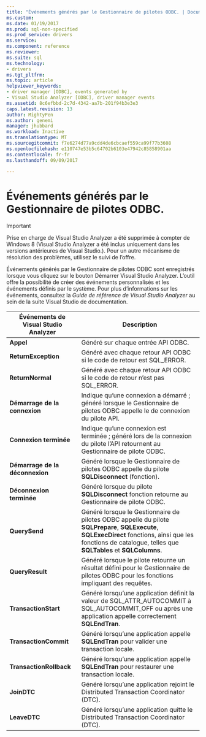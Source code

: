 ```yaml
---
title: "Événements générés par le Gestionnaire de pilotes ODBC. | Documents Microsoft"
ms.custom: 
ms.date: 01/19/2017
ms.prod: sql-non-specified
ms.prod_service: drivers
ms.service: 
ms.component: reference
ms.reviewer: 
ms.suite: sql
ms.technology:
- drivers
ms.tgt_pltfrm: 
ms.topic: article
helpviewer_keywords:
- driver manager [ODBC], events generated by
- Visual Studio Analyzer [ODBC], driver manager events
ms.assetid: 8c6efbbd-2c7d-4342-aa7b-201f94b3e3e3
caps.latest.revision: 13
author: MightyPen
ms.author: genemi
manager: jhubbard
ms.workload: Inactive
ms.translationtype: MT
ms.sourcegitcommit: f7e6274d77a9cdd4de6cbcaef559ca99f77b3608
ms.openlocfilehash: e110747e53b5c64702b6103e47942c85858901aa
ms.contentlocale: fr-fr
ms.lasthandoff: 09/09/2017

---
```

# <a name="events-generated-by-the-odbc-driver-manager"></a>Événements générés par le Gestionnaire de pilotes ODBC.
> [!IMPORTANT]  
>  Prise en charge de Visual Studio Analyzer a été supprimée à compter de Windows 8 (Visual Studio Analyzer a été inclus uniquement dans les versions antérieures de Visual Studio.). Pour un autre mécanisme de résolution des problèmes, utilisez le suivi de l’offre.  
  
 Événements générés par le Gestionnaire de pilotes ODBC sont enregistrés lorsque vous cliquez sur le bouton Démarrer Visual Studio Analyzer. L’outil offre la possibilité de créer des événements personnalisés et les événements définis par le système. Pour plus d’informations sur les événements, consultez la *Guide de référence de Visual Studio Analyzer* au sein de la suite Visual Studio de documentation.  
  
|Événements de Visual Studio Analyzer| Description|  
|----------------------------------|-----------------|  
|**Appel**|Généré sur chaque entrée API ODBC.|  
|**ReturnException**|Généré avec chaque retour API ODBC si le code de retour est SQL_ERROR.|  
|**ReturnNormal**|Généré avec chaque retour API ODBC si le code de retour n’est pas SQL_ERROR.|  
|**Démarrage de la connexion**|Indique qu’une connexion a démarré ; généré lorsque le Gestionnaire de pilotes ODBC appelle le de connexion du pilote API.|  
|**Connexion terminée**|Indique qu’une connexion est terminée ; généré lors de la connexion du pilote l’API retournent au Gestionnaire de pilote ODBC.|  
|**Démarrage de la déconnexion**|Généré lorsque le Gestionnaire de pilotes ODBC appelle du pilote **SQLDisconnect** (fonction).|  
|**Déconnexion terminée**|Généré lorsque du pilote **SQLDisconnect** fonction retourne au Gestionnaire de pilote ODBC.|  
|**QuerySend**|Généré lorsque le Gestionnaire de pilotes ODBC appelle du pilote **SQLPrepare**, **SQLExecute**, **SQLExecDirect** fonctions, ainsi que les fonctions de catalogue, telles que **SQLTables** et **SQLColumns**.|  
|**QueryResult**|Généré lorsque le pilote retourne un résultat défini pour le Gestionnaire de pilotes ODBC pour les fonctions impliquant des requêtes.|  
|**TransactionStart**|Généré lorsqu’une application définit la valeur de SQL_ATTR_AUTOCOMMIT à SQL_AUTOCOMMIT_OFF ou après une application appelle correctement **SQLEndTran**.|  
|**TransactionCommit**|Généré lorsqu’une application appelle **SQLEndTran** pour valider une transaction locale.|  
|**TransactionRollback**|Généré lorsqu’une application appelle **SQLEndTran** pour restaurer une transaction locale.|  
|**JoinDTC**|Généré lorsqu’une application rejoint le Distributed Transaction Coordinator (DTC).|  
|**LeaveDTC**|Généré lorsqu’une application quitte le Distributed Transaction Coordinator (DTC).|

